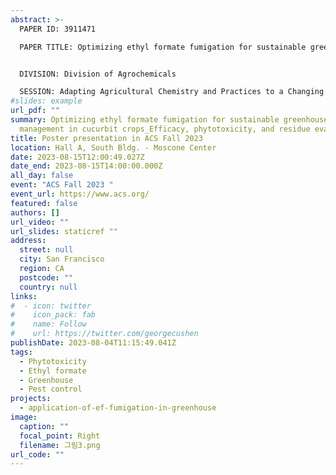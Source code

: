 ```yaml
---
abstract: >-
  PAPER ID: 3911471

  PAPER TITLE: Optimizing ethyl formate fumigation for sustainable greenhouse pest management in cucurbit crops: Efficacy, phytotoxicity, and residue evaluation (Poster Board #: 825)


  DIVISION: Division of Agrochemicals

  SESSION: Adapting Agricultural Chemistry and Practices to a Changing Climate
#slides: example
url_pdf: ""
summary: Optimizing ethyl formate fumigation for sustainable greenhouse pest
  management in cucurbit crops_Efficacy, phytotoxicity, and residue evaluation
title: Poster presentation in ACS Fall 2023
location: Hall A, South Bldg. - Moscone Center
date: 2023-08-15T12:00:49.027Z
date_end: 2023-08-15T14:00:00.000Z
all_day: false
event: "ACS Fall 2023 "
event_url: https://www.acs.org/
featured: false
authors: []
url_video: ""
url_slides: staticref ""
address:
  street: null
  city: San Francisco
  region: CA
  postcode: ""
  country: null
links:
#  - icon: twitter
#    icon_pack: fab
#    name: Follow
#    url: https://twitter.com/georgecushen
publishDate: 2023-08-04T11:15:49.041Z
tags:
  - Phytotoxicity
  - Ethyl formate
  - Greenhouse
  - Pest control
projects:
  - application-of-ef-fumigation-in-greenhouse
image:
  caption: ""
  focal_point: Right
  filename: 그림3.png
url_code: ""
---
```

